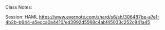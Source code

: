 Class Notes:


Session: HAML
https://www.evernote.com/shard/s6/sh/306487be-a7e1-4b2b-b644-a5ecca0a4410/ed3992d5568c4abf45033c252c841a45

